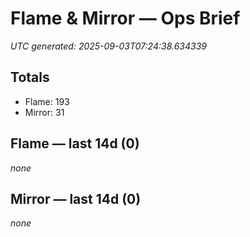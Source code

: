 # Flame & Mirror — Ops Brief
_UTC generated: 2025-09-03T07:24:38.634339_

## Totals
- Flame:  193
- Mirror: 31

## Flame — last 14d (0)
_none_

## Mirror — last 14d (0)
_none_
